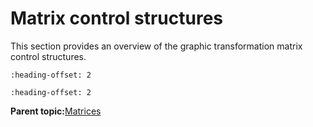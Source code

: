 # Matrix control structures

This section provides an overview of the graphic transformation matrix control structures.


```{include} ../topics/vg_lite_matrix_t_structure_002.md
:heading-offset: 2
```

```{include} ../topics/vg_lite_pixel_channel_enable_t_structure.md
:heading-offset: 2
```

**Parent topic:**[Matrices](../topics/matrices.md)

